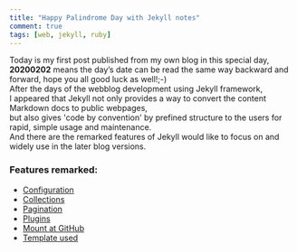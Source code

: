 ```yaml
---
title: "Happy Palindrome Day with Jekyll notes"
comment: true
tags: [web, jekyll, ruby]
---
```


Today is my first post published from my own blog in this special day,<br>
**20200202** means the day’s date can be read the same way backward and forward, hope you all good luck as well!;-)<br>
After the days of the webblog development using Jekyll framework,<br>
I appeared that Jekyll not only provides a way to convert the content Markdown docs to public webpages,<br>
but also gives 'code by convention' by prefined structure to the users for rapid, simple usage and maintenance.<br>
And there are the remarked features of Jekyll would like to focus on and widely use in the later blog versions.

### Features remarked:

- [Configuration](https://jekyllrb.com/docs/configuration/)
- [Collections](https://jekyllrb.com/docs/collections/)
- [Pagination](https://jekyllrb.com/docs/pagination/)
- [Plugins](https://jekyllrb.com/docs/plugins/)
- [Mount at GitHub](https://help.github.com/en/github/working-with-github-pages)
- [Template used](https://help.shopify.com/en/themes/liquid)